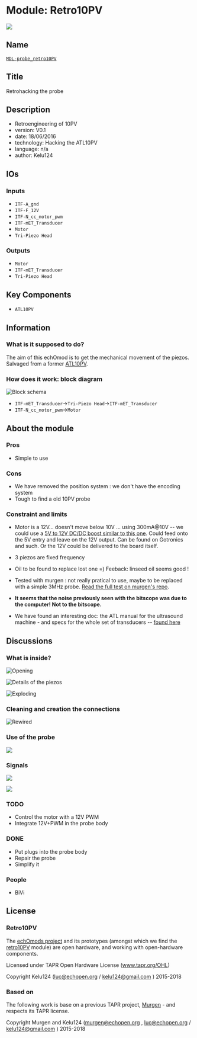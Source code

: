 # Module: Retro10PV

![](/retro10PV/viewme.png)

## Name

[`MDL-probe_retro10PV`]()

## Title

Retrohacking the probe

## Description

* Retroengineering of 10PV
* version: V0.1
* date: 18/06/2016
* technology: Hacking the ATL10PV
* language: n/a
* author: Kelu124

## IOs

### Inputs

* `ITF-A_gnd`
* `ITF-F_12V`
* `ITF-N_cc_motor_pwm`
* `ITF-mET_Transducer`
* `Motor`
* `Tri-Piezo Head`

### Outputs

* `Motor`
* `ITF-mET_Transducer`
* `Tri-Piezo Head`

## Key Components

* `ATL10PV`

## Information

### What is it supposed to do?


The aim of this echOmod is to get the mechanical movement of the piezos. Salvaged from a former [ATL10PV](http://echopen.org/index.php/ATL_Access_10PV).


### How does it work: block diagram

![Block schema](source/blocks.png)

* `ITF-mET_Transducer`->`Tri-Piezo Head`->`ITF-mET_Transducer`
* `ITF-N_cc_motor_pwm`->`Motor`


## About the module

### Pros

* Simple to use

### Cons

* We have removed the position system : we don't have the encoding system
* Tough to find a old 10PV probe

### Constraint and limits

* Motor is a 12V... doesn't move below 10V ... using 300mA@10V -- we could use a [5V to 12V DC/DC boost similar to this one](https://www.pololu.com/product/2117/specs). Could feed onto the 5V entry and leave on the 12V output. Can be found on Gotronics and such. Or the 12V could be delivered to the board itself.
* 3 piezos are fixed frequency
* Oil to be found to replace lost one =) Feeback: linseed oil seems good !

* Tested with murgen : not really pratical to use, maybe to be replaced with a simple 3MHz probe. [Read the full test on murgen's repo](https://github.com/kelu124/murgen-dev-kit/blob/master/worklog/Session_9_ATL.md).

* __It seems that the noise previously seen with the bitscope was due to the computer! Not to the bitscope.__
* We have found an interesting doc: the ATL manual for the ultrasound machine - and specs for the whole set of transducers -- [found here](doc/4692-2615.pdf)


## Discussions

### What is inside?

![Opening](/retro10PV/images/IMG_2405.JPG)

![Details of the piezos](/retro10PV/images/IMG_2401.JPG)

![Exploding](/retro10PV/images/20160307_213105_HDR.jpg)

### Cleaning and creation the connections

![Rewired](/retro10PV/images/DSC_0683.JPG)

### Use of the probe

![](/retro10PV/images/DSC_0682.JPG)

### Signals

![](/retro10PV/images/DSC_0680.JPG)

![](/retro10PV/images/DSC_0681.JPG)

### TODO

* Control the motor with a 12V PWM
* Integrate 12V+PWM in the probe body

### DONE

* Put plugs into the probe body
* Repair the probe
* Simplify it

### People

* BiVi

## License

### Retro10PV 

The [echOmods project](https://github.com/kelu124/echomods) and its prototypes (amongst which we find the [retro10PV](/retro10PV/) module) are open hardware, and working with open-hardware components.

Licensed under TAPR Open Hardware License (www.tapr.org/OHL)

Copyright Kelu124 (luc@echopen.org / kelu124@gmail.com ) 2015-2018

### Based on 

The following work is base on a previous TAPR project, [Murgen](https://github.com/kelu124/murgen-dev-kit) - and respects its TAPR license.

Copyright Murgen and Kelu124 (murgen@echopen.org , luc@echopen.org / kelu124@gmail.com ) 2015-2018

